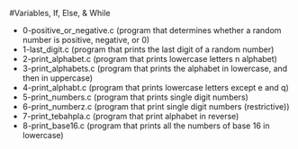 #Variables, If, Else, & While

* 0-positive_or_negative.c	(program that determines whether a random number is positive, negative, or 0)
* 1-last_digit.c			(program that prints the last digit of a random number)
* 2-print_alphabet.c			(program that prints lowercase letters n alphabet)
* 3-print_alphabets.c			(program that prints the alphabet in lowercase, and then in uppercase)
* 4-print_alphabt.c			(program that prints lowercase letters except e and q)
* 5-print_numbers.c			(program that prints single digit numbers)
* 6-print_numberz.c			(program that print single digit numbers (restrictive))
* 7-print_tebahpla.c			(program that print alphabet in reverse)
* 8-print_base16.c			(program that prints all the numbers of base 16 in lowercase)